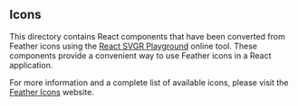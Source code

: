 ## Icons

This directory contains React components that have been converted from Feather icons using the [React SVGR Playground](https://react-svgr.com/playground/) online tool. These components provide a convenient way to use Feather icons in a React application.

For more information and a complete list of available icons, please visit the [Feather Icons](https://feathericons.com/) website.
